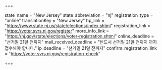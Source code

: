 +++

state_name = "New Jersey"
state_abbreviation = "nj"
registration_type = "online"
translationKey = "New Jersey"
hp_link = "https://www.state.nj.us/state/elections/index.shtml"
registration_link = "https://voter.svrs.nj.gov/register"
more_info_link = "https://nj.gov/state/elections/voter-registration.shtml"
online_deadline = "선거일 21일 전까지"
mail_received_deadline = "반드시 선거일 21일 전까지 까지 접수해야 합니다."
ip_deadline = "선거일 21일 전까지"
confirm_registration_link = "https://voter.svrs.nj.gov/registration-check"

+++